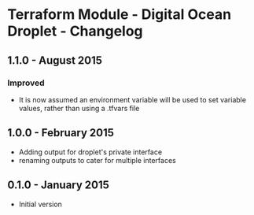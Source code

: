 # Terraform Module - Digital Ocean Droplet - Changelog

## 1.1.0 - August 2015

### Improved

* It is now assumed an environment variable will be used to set variable values, rather than using a .tfvars file

## 1.0.0 - February 2015

* Adding output for droplet's private interface
* renaming outputs to cater for multiple interfaces

## 0.1.0 - January 2015

* Initial version
